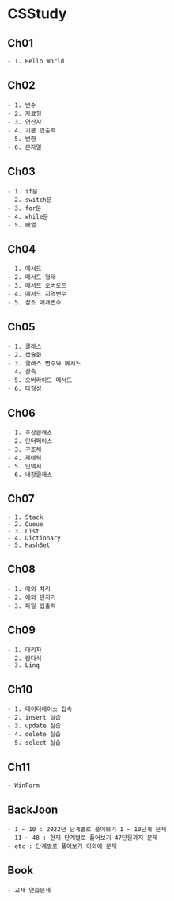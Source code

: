 # CSStudy
## Ch01
	- 1. Hello World
## Ch02 
	- 1. 변수
	- 2. 자료형
	- 3. 연산자
	- 4. 기본 입출력
	- 5. 변환
	- 6. 문자열
## Ch03
	- 1. if문
	- 2. switch문
	- 3. for문
	- 4. while문
	- 5. 배열
## Ch04
	- 1. 메서드
	- 2. 메서드 형태
	- 3. 메서드 오버로드
	- 4. 메서드 지역변수
	- 5. 참조 매개변수
## Ch05
	- 1. 클래스
	- 2. 캡슐화
	- 3. 클래스 변수와 메서드
	- 4. 상속
	- 5. 오버라이드 메서드
	- 6. 다형성
## Ch06
	- 1. 추상클래스
	- 2. 인터페이스
	- 3. 구조체
	- 4. 제네릭
	- 5. 인덱서
	- 6. 내장클래스
## Ch07
	- 1. Stack
	- 2. Queue
	- 3. List
	- 4. Dictionary
	- 5. HashSet
## Ch08
	- 1. 예외 처리
	- 2. 예외 던지기
	- 3. 파일 입출력
## Ch09
	- 1. 대리자
	- 2. 람다식
	- 3. Linq
## Ch10
	- 1. 데이터베이스 접속
	- 2. insert 실습
	- 3. update 실습
	- 4. delete 실습
	- 5. select 실습
## Ch11
	- WinForm
## BackJoon
	- 1 ~ 10 : 2022년 단계별로 풀어보기 1 ~ 10단계 문제
	- 11 ~ 48 : 현재 단계별로 풀어보기 47단원까지 문제
	- etc : 단계별로 풀어보기 이외에 문제
## Book
	- 교재 연습문제